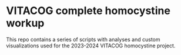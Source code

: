 # VITACOG complete homocystine workup
This repo contains a series of scripts with analyses and custom visualizations used for the 2023-2024 VITACOG homocystine project.
